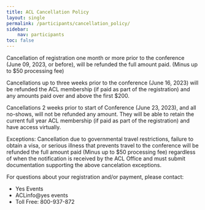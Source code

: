 ```yaml
---
title: ACL Cancellation Policy
layout: single
permalink: /participants/cancellation_policy/
sidebar:
    nav: participants
toc: false
---
```


Cancellation of registration one month or more prior to the conference (June 09, 2023, or before), will be refunded the full amount paid. (Minus up to $50 processing fee)

Cancellations up to three weeks prior to the conference (June 16, 2023) will be refunded the ACL membership (if paid as part of the registration) and any amounts paid over and above the first $200.

Cancellations 2 weeks prior to start of Conference (June 23, 2023), and all no-shows, will not be refunded any amount. They will be able to retain the current full year ACL membership (if paid as part of the registration) and have access virtually.

Exceptions: Cancellation due to governmental travel restrictions, failure to obtain a visa, or serious illness that prevents travel to the conference will be refunded the full amount paid (Minus up to $50 processing fee) regardless of when the notification is received by the ACL Office and must submit documentation supporting the above cancelation exceptions.

For questions about your registration and/or payment, please contact:

* Yes Events
* ACLinfo@yes events
* Toll Free: 800-937-872 
